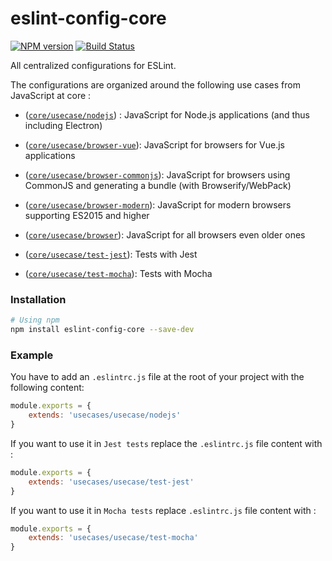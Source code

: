 eslint-config-core
==================

[![NPM version](http://img.shields.io/npm/v/eslint-config-core.svg)](https://www.npmjs.org/package/eslint-config-core)
[![Build Status](https://travis-ci.org/segandiaye/eslint-config-core.svg?branch=master)](https://travis-ci.org/segandiaye/eslint-config-core)

All centralized configurations for ESLint.

The configurations are organized around the following use cases from
JavaScript at core :

* ([`core/usecase/nodejs`](./usecase/nodejs.js)) :
  JavaScript for Node.js applications (and thus including Electron)

* ([`core/usecase/browser-vue`](./usecase/browser-vue.js)):
  JavaScript for browsers for Vue.js applications

* ([`core/usecase/browser-commonjs`](./usecase/browser-commonjs.js)):
  JavaScript for browsers using CommonJS and generating a bundle
  (with Browserify/WebPack)

* ([`core/usecase/browser-modern`](./usecase/browser-modern.js)):
  JavaScript for modern browsers supporting ES2015 and higher

* ([`core/usecase/browser`](./usecase/browser.js)):
  JavaScript for all browsers even older ones

* ([`core/usecase/test-jest`](./usecase/test-jest.js)):
  Tests with Jest

* ([`core/usecase/test-mocha`](./usecase/test-mocha.js)):
  Tests with Mocha

### Installation

```sh
# Using npm
npm install eslint-config-core --save-dev
```
### Example

You have to add an `.eslintrc.js` file at the root of your project with the following content:

```js
module.exports = {
    extends: 'usecases/usecase/nodejs'
}
```

If you want to use it in `Jest tests` replace the `.eslintrc.js` file content with :

```js
module.exports = {
    extends: 'usecases/usecase/test-jest'
}
```

If you want to use it in `Mocha tests` replace `.eslintrc.js` file content with :

```js
module.exports = {
    extends: 'usecases/usecase/test-mocha'
}
```
